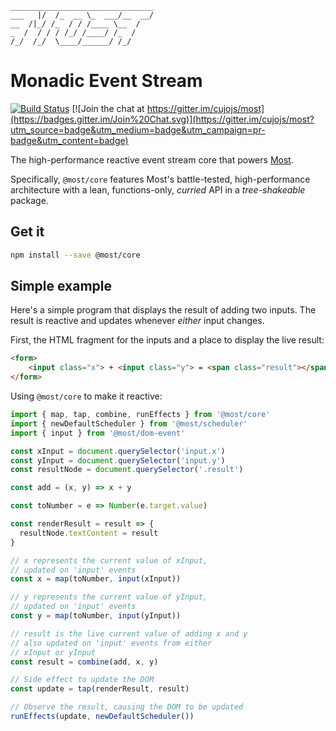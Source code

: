 ```
________________________________
___   |/  /_  __ \_  ___/__  __/
__  /|_/ /_  / / /____ \__  /   
_  /  / / / /_/ /____/ /_  /    
/_/  /_/  \____/______/ /_/
```

# Monadic Event Stream

[![Build Status](https://travis-ci.org/mostjs/core.svg?branch=master)](https://travis-ci.org/cujojs/most)
[![Join the chat at https://gitter.im/cujojs/most](https://badges.gitter.im/Join%20Chat.svg)](https://gitter.im/cujojs/most?utm_source=badge&utm_medium=badge&utm_campaign=pr-badge&utm_content=badge)

The high-performance reactive event stream core that powers [Most](https://github.com/cujojs/most).

Specifically, `@most/core` features Most's battle-tested, high-performance architecture with a lean, functions-only, *curried* API in a *tree-shakeable* package.

## Get it

```bash
npm install --save @most/core
```

## Simple example

Here's a simple program that displays the result of adding two inputs.  The result is reactive and updates whenever *either* input changes.

First, the HTML fragment for the inputs and a place to display the live result:

```html
<form>
	<input class="x"> + <input class="y"> = <span class="result"></span>
</form>
```

Using `@most/core` to make it reactive:

```javascript
import { map, tap, combine, runEffects } from '@most/core'
import { newDefaultScheduler } from '@most/scheduler'
import { input } from '@most/dom-event'

const xInput = document.querySelector('input.x')
const yInput = document.querySelector('input.y')
const resultNode = document.querySelector('.result')

const add = (x, y) => x + y

const toNumber = e => Number(e.target.value)

const renderResult = result => {
  resultNode.textContent = result
}

// x represents the current value of xInput,
// updated on 'input' events
const x = map(toNumber, input(xInput))

// y represents the current value of yInput,
// updated on 'input' events
const y = map(toNumber, input(yInput))

// result is the live current value of adding x and y
// also updated on 'input' events from either
// xInput or yInput
const result = combine(add, x, y)

// Side effect to update the DOM
const update = tap(renderResult, result)

// Observe the result, causing the DOM to be updated
runEffects(update, newDefaultScheduler())
```
